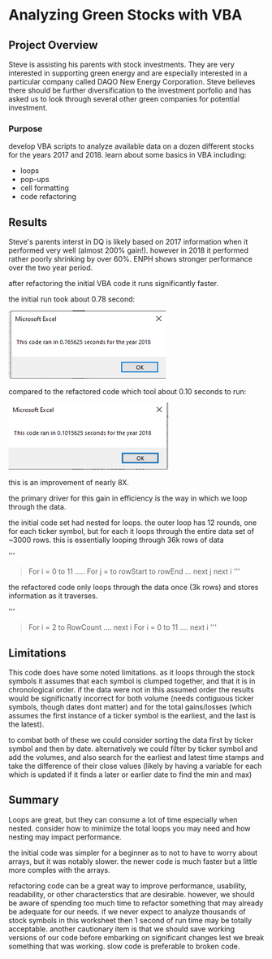 # Analyzing Green Stocks with VBA

## Project Overview
Steve is assisting his parents with stock investments. They are very interested in supporting green energy and are especially interested in a particular company called DAQO New Energy Corporation.
Steve believes there should be further diversification to the investment porfolio and has asked us to look through several other green companies for potential investment. 

### Purpose
develop VBA scripts to analyze available data on a dozen different stocks for the years 2017 and 2018. 
learn about some basics in VBA including:
* loops
* pop-ups
* cell formatting
* code refactoring

## Results
Steve's parents interst in DQ is likely based on 2017 information when it performed very well (almost 200% gain!). however in 2018 it performed rather poorly shrinking by over 60%. ENPH shows stronger performance over the two year period. 

after refactoring the initial VBA code it runs significantly faster. 

the initial run took about 0.78 second:

![Initial 2018 Run](https://github.com/JamesonThornton/UCB_Data_bootcamp/blob/main/Module_2_VBA/resources/VBA_Challenge_2018_original.png?raw=true)

compared to the refactored code which tool about 0.10 seconds to run:

![refactored 2018 Run](https://github.com/JamesonThornton/UCB_Data_bootcamp/blob/main/Module_2_VBA/resources/VBA_Challenge_2018_refactored.png?raw=true)

this is an improvement of nearly 8X. 

the primary driver for this gain in efficiency is the way in which we loop through the data. 

the initial code set had nested for loops. the outer loop has 12 rounds, one for each ticker symbol, but for each it loops through the entire data set of ~3000 rows. 
this is essentially looping through 36k rows of data

'''
> For i = 0 to 11
>.....
>    For j = to rowStart to rowEnd
>...
>    next j
>next i
'''

the refactored code only loops through the data once (3k rows) and stores information as it traverses. 

'''
>For i = 2 to RowCount
>....
>next i
>For i = 0 to 11
>....
>next i
'''

## Limitations
This code does have some noted limitations. as it loops through the stock symbols it assumes that each symbol is clumped together, and that it is in chronological order. if the data were not in this assumed order the results would be significnatly incorrect for both volume (needs contiguous ticker symbols, though dates dont matter) and for the total gains/losses (which assumes the first instance of a ticker symbol is the earliest, and the last is the latest). 

to combat both of these we could consider sorting the data first by ticker symbol and then by date. alternatively we could filter by ticker symbol and add the volumes, and also search for the earliest and latest time stamps and take the difference of their close values (likely by having a variable for each which is updated if it finds a later or earlier date to find the min and max)

## Summary
Loops are great, but they can consume a lot of time especially when nested. consider how to minimize the total loops you may need and how nesting may impact performance. 

the initial code was simpler for a beginner as to not to have to worry about arrays, but it was notably slower. the newer code is much faster but a little more comples with the arrays. 

refactoring code can be a great way to improve performance, usability, readability, or other characterstics that are desirable. however, we should be aware of spending too much time to refactor something that may already be adequate for our needs. if we never expect to analyze thousands of stock symbols in this worksheet then 1 second of run time may be totally acceptable. another cautionary item is that we should save working versions of our code before embarking on significant changes lest we break something that was working. slow code is preferable to broken code. 
